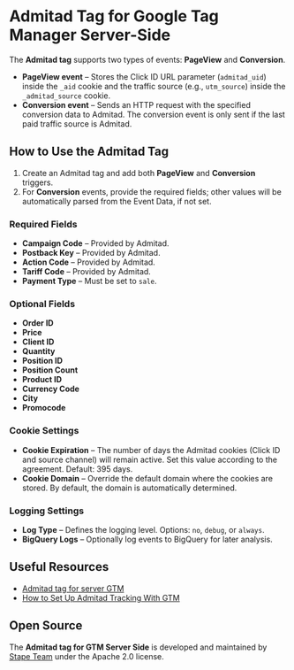 # Admitad Tag for Google Tag Manager Server-Side

The **Admitad tag** supports two types of events: **PageView** and **Conversion**.

- **PageView event** – Stores the Click ID URL parameter (`admitad_uid`) inside the `_aid` cookie and the traffic source (e.g., `utm_source`) inside the `_admitad_source` cookie.
- **Conversion event** – Sends an HTTP request with the specified conversion data to Admitad. The conversion event is only sent if the last paid traffic source is Admitad.

## How to Use the Admitad Tag

1. Create an Admitad tag and add both **PageView** and **Conversion** triggers.
2. For **Conversion** events, provide the required fields; other values will be automatically parsed from the Event Data, if not set.

### Required Fields

- **Campaign Code** – Provided by Admitad.
- **Postback Key** – Provided by Admitad.
- **Action Code** – Provided by Admitad.
- **Tariff Code** – Provided by Admitad.
- **Payment Type** – Must be set to `sale`.

### Optional Fields

- **Order ID**
- **Price**
- **Client ID**
- **Quantity**
- **Position ID**
- **Position Count**
- **Product ID**
- **Currency Code**
- **City**
- **Promocode**

### Cookie Settings

- **Cookie Expiration** – The number of days the Admitad cookies (Click ID and source channel) will remain active. Set this value according to the agreement. Default: 395 days.
- **Cookie Domain** – Override the default domain where the cookies are stored. By default, the domain is automatically determined.

### Logging Settings

- **Log Type** – Defines the logging level. Options: `no`, `debug`, or `always`.
- **BigQuery Logs** – Optionally log events to BigQuery for later analysis.

## Useful Resources

- [Admitad tag for server GTM](https://stape.io/solutions/admitad-tag)
- [How to Set Up Admitad Tracking With GTM](https://stape.io/blog/admitad-gtm-tag-setup)

## Open Source

The **Admitad tag for GTM Server Side** is developed and maintained by [Stape Team](https://stape.io/) under the Apache 2.0 license.

